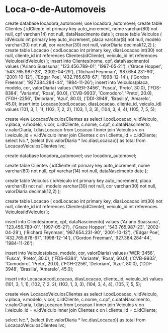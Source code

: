 # Loca-o-de-Automoveis

create database locadora_automovel;
use locadora_automovel;
create table Clientes (
	idCliente int primary key auto_increment,
    nome varchar(80) not null,
    cpf varchar(14) not null,
    dataNascimento date
);
create table Veiculos (
	idVeiculo int primary key auto_increment,
    placa varchar(8) not null,
    modelo varchar(30) not null,
    cor varchar(30) not null,
    valorDiaria decimal(12,2)
);
create table Locacao (
	codLocacao int primary key,
    diasLocacao int(30) not null,
    cliente_id int references Clientes(idCliente),
    veiculo_id int references Veiculos(idVeiculo)
);
insert into Clientes(nome, cpf, dataNascimento)
values ('Ariano Suassuna', '123.456.789-01', '1997-05-21'),
('Grace Hopper', '543.765.987-23', '2002-04-29'),
('Richard Feynman', '987.654.231-90', '2001-10-12'),
('Edgar Poe', '432.765.678-67', '1998-12-14'),
('Gordon Freeman', '927.384.284-44', '1984-11-26');
insert into Veiculos(placa, modelo, cor, valorDiaria)
values ('WER-3456', 'Fusca', 'Preto', 30.0), ('FDS-8384', 'Variante', 'Rosa', 60.0),
('CVB-9933', 'Comodoro', 'Preto', 20.0), ('FGH-2256', 'Deloriam', 'Azul', 80.0),
('DDI-3948', 'Brasilia', 'Amarelo', 45.0);
insert into Locacao(codLocacao, diasLocacao, cliente_id, veiculo_id)
values (101, 3, 1, 1), (102, 7, 2, 2), (103, 1, 3, 3), (104, 3, 4, 4), (105, 7, 5, 5);

create view LocacaoVeiculosClientes as
	select l.codLocacao, v.idVeiculo, v.placa, v.modelo, v.cor, c.idCliente,
    c.nome, c.cpf, c.dataNascimento, v.valorDiaria, l.diasLocacao
	from Locacao l inner join Veiculos v
		on l.veiculo_id = v.idVeiculo
	inner join Clientes c on l.cliente_id = c.idCliente;
select lvc.*, (select (lvc.valorDiaria * lvc.diasLocacao)) as total from LocacaoVeiculosClientes lvc;


create database locadora_automovel;
use locadora_automovel;

create table Clientes (
	idCliente int primary key auto_increment,
    nome varchar(80) not null,
    cpf varchar(14) not null,
    dataNascimento date
);

create table Veiculos (
	idVeiculo int primary key auto_increment,
    placa varchar(8) not null,
    modelo varchar(30) not null,
    cor varchar(30) not null,
    valorDiaria decimal(12,2)
);

create table Locacao (
	codLocacao int primary key,
    diasLocacao int(30) not null,
    cliente_id int references Clientes(idCliente),
    veiculo_id int references Veiculos(idVeiculo)
);

insert into Clientes(nome, cpf, dataNascimento)
values ('Ariano Suassuna', '123.456.789-01', '1997-05-21'),
('Grace Hopper', '543.765.987-23', '2002-04-29'),
('Richard Feynman', '987.654.231-90', '2001-10-12'),
('Edgar Poe', '432.765.678-67', '1998-12-14'),
('Gordon Freeman', '927.384.284-44', '1984-11-26');

insert into Veiculos(placa, modelo, cor, valorDiaria)
values ('WER-3456', 'Fusca', 'Preto', 30.0), ('FDS-8384', 'Variante', 'Rosa', 60.0),
('CVB-9933', 'Comodoro', 'Preto', 20.0), ('FGH-2256', 'Deloriam', 'Azul', 80.0),
('DDI-3948', 'Brasilia', 'Amarelo', 45.0);

insert into Locacao(codLocacao, diasLocacao, cliente_id, veiculo_id)
values (101, 3, 1, 1), (102, 7, 2, 2), (103, 1, 3, 3), (104, 3, 4, 4), (105, 7, 5, 5);

create view LocacaoVeiculosClientes as
	select l.codLocacao, v.idVeiculo, v.placa, v.modelo, v.cor, c.idCliente,
    c.nome, c.cpf, c.dataNascimento, v.valorDiaria, l.diasLocacao
	from Locacao l inner join Veiculos v
		on l.veiculo_id = v.idVeiculo
	inner join Clientes c on l.cliente_id = c.idCliente;

select lvc.*, (select (lvc.valorDiaria * lvc.diasLocacao)) as total from LocacaoVeiculosClientes lvc;
